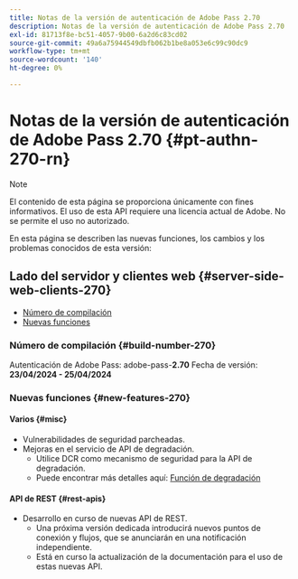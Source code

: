 ```yaml
---
title: Notas de la versión de autenticación de Adobe Pass 2.70
description: Notas de la versión de autenticación de Adobe Pass 2.70
exl-id: 81713f8e-bc51-4057-9b00-6a2d6c83cd02
source-git-commit: 49a6a75944549dbfb062b1be8a053e6c99c90dc9
workflow-type: tm+mt
source-wordcount: '140'
ht-degree: 0%

---
```


# Notas de la versión de autenticación de Adobe Pass 2.70 {#pt-authn-270-rn}

>[!NOTE]
>
>El contenido de esta página se proporciona únicamente con fines informativos. El uso de esta API requiere una licencia actual de Adobe. No se permite el uso no autorizado.

En esta página se describen las nuevas funciones, los cambios y los problemas conocidos de esta versión:

## Lado del servidor y clientes web {#server-side-web-clients-270}

* [Número de compilación](#build-number-270)
* [Nuevas funciones](#new-features-270)

### Número de compilación {#build-number-270}

Autenticación de Adobe Pass: adobe-pass-**2.70**
Fecha de versión: **23/04/2024 - 25/04/2024**

### Nuevas funciones {#new-features-270}

#### Varios {#misc}

* Vulnerabilidades de seguridad parcheadas.
* Mejoras en el servicio de API de degradación.
   * Utilice DCR como mecanismo de seguridad para la API de degradación.
   * Puede encontrar más detalles aquí: [Función de degradación](../integration-guide-programmers/features-premium/degraded-access/degradation-feature.md)

#### API de REST {#rest-apis}

* Desarrollo en curso de nuevas API de REST.
   * Una próxima versión dedicada introducirá nuevos puntos de conexión y flujos, que se anunciarán en una notificación independiente.
   * Está en curso la actualización de la documentación para el uso de estas nuevas API.
